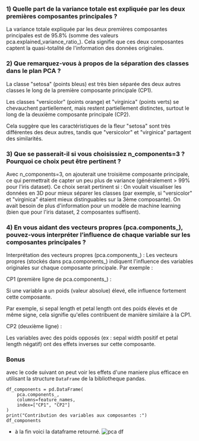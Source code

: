 ### 1) Quelle part de la variance totale est expliquée par les deux premières composantes principales ?
La variance totale expliquée par les deux premières composantes principales est de 95.8% (somme des valeurs pca.explained_variance_ratio_). Cela signifie que ces deux composantes captent la quasi-totalité de l'information des données originales.

### 2) Que remarquez-vous à propos de la séparation des classes dans le plan PCA ?
La classe "setosa" (points bleus) est très bien séparée des deux autres classes le long de la première composante principale (CP1).

Les classes "versicolor" (points orange) et "virginica" (points verts) se chevauchent partiellement, mais restent partiellement distinctes, surtout le long de la deuxième composante principale (CP2).

Cela suggère que les caractéristiques de la fleur "setosa" sont très différentes des deux autres, tandis que "versicolor" et "virginica" partagent des similarités.

### 3) Que se passerait-il si vous choisissiez n_components=3 ? Pourquoi ce choix peut être pertinent ?
Avec n_components=3, on ajouterait une troisième composante principale, ce qui permettrait de capter un peu plus de variance (généralement > 99% pour l'iris dataset).
Ce choix serait pertinent si :
On voulait visualiser les données en 3D pour mieux séparer les classes (par exemple, si "versicolor" et "virginica" étaient mieux distinguables sur la 3ème composante).
On avait besoin de plus d'information pour un modèle de machine learning (bien que pour l'iris dataset, 2 composantes suffisent).

### 4) En vous aidant des vecteurs propres (pca.components_), pouvez-vous interpréter l’influence de chaque variable sur les composantes principales ?
Interprétation des vecteurs propres (pca.components_) :
Les vecteurs propres (stockés dans pca.components_) indiquent l'influence des variables originales sur chaque composante principale. Par exemple :

CP1 (première ligne de pca.components_) :

Si une variable a un poids (valeur absolue) élevé, elle influence fortement cette composante.

Par exemple, si sepal length et petal length ont des poids élevés et de même signe, cela signifie qu'elles contribuent de manière similaire à la CP1.

CP2 (deuxième ligne) :

Les variables avec des poids opposés (ex : sepal width positif et petal length négatif) ont des effets inverses sur cette composante.

### Bonus
avec le code suivant on peut voir les effets d'une maniere plus efficace en utilisant la structure `DataFrame` de la bibliotheque pandas.
```
df_components = pd.DataFrame(
    pca.components_,
    columns=feature_names,
    index=["CP1", "CP2"]
)
print("Contribution des variables aux composantes :")
df_components
```
- à la fin voici la dataframe retourné.
![pca df](assets/pca-dataframe.png)